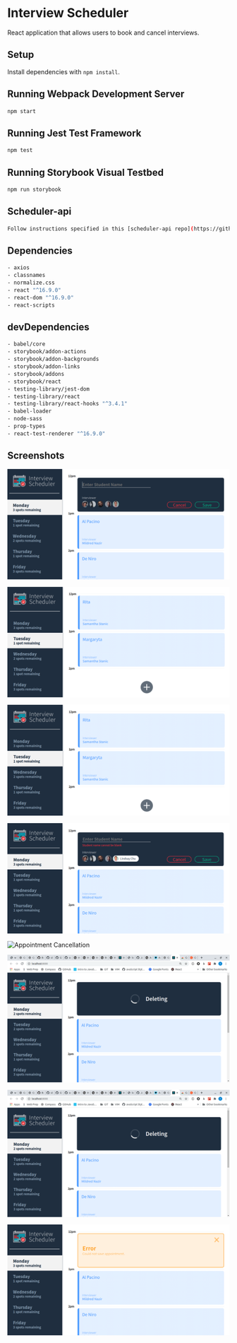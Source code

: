 # Interview Scheduler

React application that allows users to book and cancel interviews.

## Setup

Install dependencies with `npm install`.

## Running Webpack Development Server

```sh
npm start
```

## Running Jest Test Framework

```sh
npm test
```

## Running Storybook Visual Testbed

```sh
npm run storybook
```

## Scheduler-api

```sh
Follow instructions specified in this [scheduler-api repo](https://github.com/lighthouse-labs/scheduler-api) provided by Lighthouse Labs
```


## Dependencies
```sh
- axios
- classnames
- normalize.css
- react "^16.9.0"
- react-dom "^16.9.0"
- react-scripts
```

## devDependencies
```sh
- babel/core
- storybook/addon-actions
- storybook/addon-backgrounds
- storybook/addon-links
- storybook/addons
- storybook/react
- testing-library/jest-dom
- testing-library/react
- testing-library/react-hooks "^3.4.1"
- babel-loader
- node-sass
- prop-types
- react-test-renderer "^16.9.0"
```

## Screenshots

![Main Application View](https://github.com/sE7rgo/scheduler/blob/master/docs/Create.png)

![Day Selection](https://github.com/sE7rgo/scheduler/blob/master/docs/tuesday.png)

![Creation of a new appointment](https://github.com/sE7rgo/scheduler/blob/master/docs/tuesday.png)

![Blank student name](https://github.com/sE7rgo/scheduler/blob/master/docs/student_blank_error.png)

![Appointment Cancellation](http://full/path/to/img.jpg)

![Confirmation](https://github.com/sE7rgo/scheduler/blob/master/docs/Status_element.png)

![Cancellation Status](https://github.com/sE7rgo/scheduler/blob/master/docs/Status_element.png)

![Cancellation Error](https://github.com/sE7rgo/scheduler/blob/master/docs/error.png)


